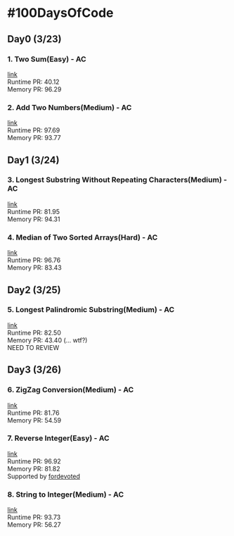 # #100DaysOfCode

## Day0 (3/23) 
### 1. Two Sum(Easy) - AC 
[link](https://leetcode.com/problems/two-sum/) \
Runtime PR: 40.12 \
Memory PR: 96.29 
### 2. Add Two Numbers(Medium) - AC 
[link](https://leetcode.com/problems/add-two-numbers/) \
Runtime PR: 97.69 \
Memory PR: 93.77 

## Day1 (3/24)
### 3. Longest Substring Without Repeating Characters(Medium) - AC
[link](https://leetcode.com/problems/longest-substring-without-repeating-characters/) \
Runtime PR: 81.95 \
Memory PR: 94.31 
### 4. Median of Two Sorted Arrays(Hard) - AC
[link](https://leetcode.com/problems/median-of-two-sorted-arrays/) \
Runtime PR: 96.76 \
Memory PR: 83.43 

## Day2 (3/25)
### 5. Longest Palindromic Substring(Medium) - AC
[link](https://leetcode.com/problems/longest-palindromic-substring/) \
Runtime PR: 82.50 \
Memory PR: 43.40 (... wtf?) \
NEED TO REVIEW

## Day3 (3/26)
### 6. ZigZag Conversion(Medium) - AC
[link](https://leetcode.com/problems/zigzag-conversion/) \
Runtime PR: 81.76 \
Memory PR: 54.59
### 7. Reverse Integer(Easy) - AC
[link](https://leetcode.com/problems/reverse-integer/) \
Runtime PR: 96.92 \
Memory PR: 81.82 \
Supported by [fordevoted](https://github.com/fordevoted)

### 8. String to Integer(Medium) - AC
[link](https://leetcode.com/problems/reverse-integer/) \
Runtime PR: 93.73 \
Memory PR: 56.27
